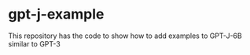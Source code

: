 # gpt-j-example
This repository has the code to show how to add examples to GPT-J-6B similar to GPT-3
